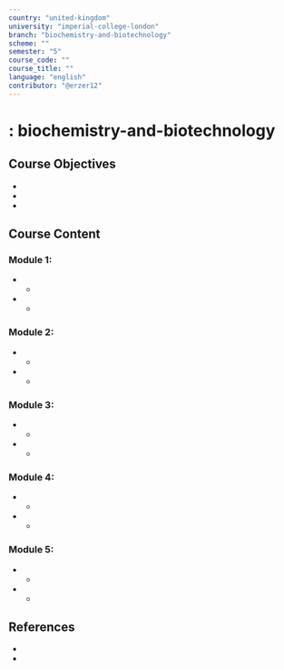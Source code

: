 ```yaml
---
country: "united-kingdom"
university: "imperial-college-london"
branch: "biochemistry-and-biotechnology"
scheme: ""
semester: "5"
course_code: ""
course_title: ""
language: "english"
contributor: "@erzer12"
---
```

# : biochemistry-and-biotechnology

## Course Objectives
* 
* 
* 

## Course Content
### Module 1: 
* 
  - 
* 
  - 

### Module 2: 
* 
  - 
* 
  - 

### Module 3: 
* 
  - 
* 
  - 

### Module 4: 
* 
  - 
* 
  - 

### Module 5: 
* 
  - 
* 
  - 

## References
* 
* 

